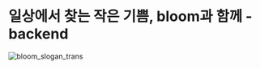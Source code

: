 # 일상에서 찾는 작은 기쁨, bloom과 함께 - backend
![bloom_slogan_trans](https://github.com/user-attachments/assets/02ecaacb-77a8-449b-baa8-d798aa98f47c)
